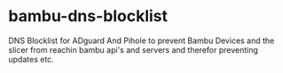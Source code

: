 # bambu-dns-blocklist

DNS Blocklist for ADguard And Pihole to prevent Bambu Devices and the slicer from reachin bambu api's and servers and therefor preventing updates etc.
